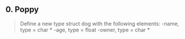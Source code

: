 ## 0. Poppy
> Define a new type struct dog with the following elements:
-name, type = char *
-age, type = float
-owner, type = char *
